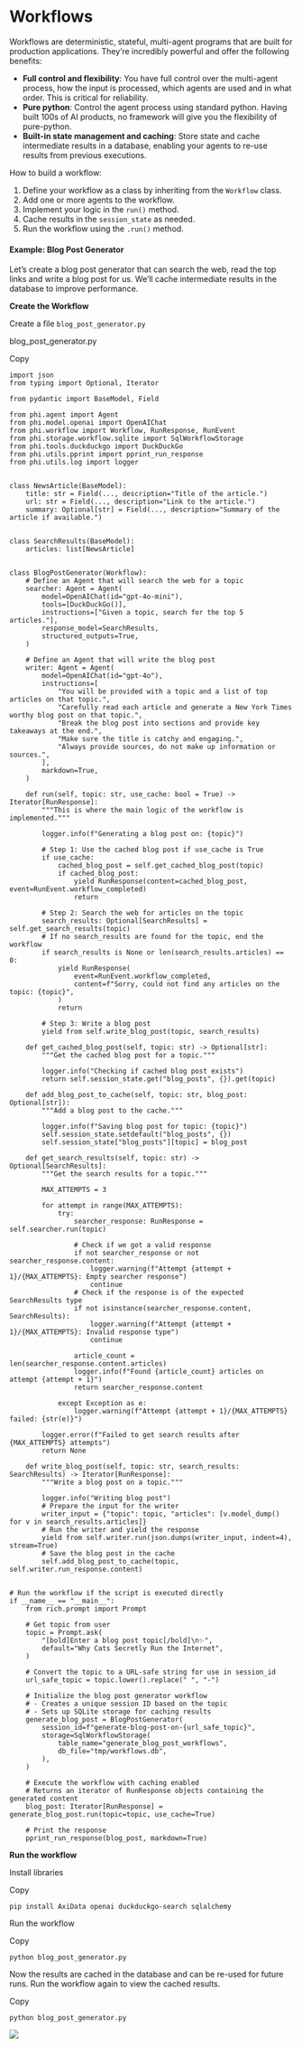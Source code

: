 # Workflows

Workflows are deterministic, stateful, multi-agent programs that are built for production applications. They’re incredibly powerful and offer the following benefits:

* **Full control and flexibility**: You have full control over the multi-agent process, how the input is processed, which agents are used and in what order. This is critical for reliability.
* **Pure python**: Control the agent process using standard python. Having built 100s of AI products, no framework will give you the flexibility of pure-python.
* **Built-in state management and caching**: Store state and cache intermediate results in a database, enabling your agents to re-use results from previous executions.

How to build a workflow:

1. Define your workflow as a class by inheriting from the `Workflow` class.
2. Add one or more agents to the workflow.
3. Implement your logic in the `run()` method.
4. Cache results in the `session_state` as needed.
5. Run the workflow using the `.run()` method.

#### [​](https://docs.phidata.com/workflows#example-blog-post-generator)Example: Blog Post Generator <a href="#example-blog-post-generator" id="example-blog-post-generator"></a>

Let’s create a blog post generator that can search the web, read the top links and write a blog post for us. We’ll cache intermediate results in the database to improve performance.

[**​**](https://docs.phidata.com/workflows#create-the-workflow)**Create the Workflow**

Create a file `blog_post_generator.py`

blog\_post\_generator.py

Copy

```
import json
from typing import Optional, Iterator

from pydantic import BaseModel, Field

from phi.agent import Agent
from phi.model.openai import OpenAIChat
from phi.workflow import Workflow, RunResponse, RunEvent
from phi.storage.workflow.sqlite import SqlWorkflowStorage
from phi.tools.duckduckgo import DuckDuckGo
from phi.utils.pprint import pprint_run_response
from phi.utils.log import logger


class NewsArticle(BaseModel):
    title: str = Field(..., description="Title of the article.")
    url: str = Field(..., description="Link to the article.")
    summary: Optional[str] = Field(..., description="Summary of the article if available.")


class SearchResults(BaseModel):
    articles: list[NewsArticle]


class BlogPostGenerator(Workflow):
    # Define an Agent that will search the web for a topic
    searcher: Agent = Agent(
        model=OpenAIChat(id="gpt-4o-mini"),
        tools=[DuckDuckGo()],
        instructions=["Given a topic, search for the top 5 articles."],
        response_model=SearchResults,
        structured_outputs=True,
    )

    # Define an Agent that will write the blog post
    writer: Agent = Agent(
        model=OpenAIChat(id="gpt-4o"),
        instructions=[
            "You will be provided with a topic and a list of top articles on that topic.",
            "Carefully read each article and generate a New York Times worthy blog post on that topic.",
            "Break the blog post into sections and provide key takeaways at the end.",
            "Make sure the title is catchy and engaging.",
            "Always provide sources, do not make up information or sources.",
        ],
        markdown=True,
    )

    def run(self, topic: str, use_cache: bool = True) -> Iterator[RunResponse]:
        """This is where the main logic of the workflow is implemented."""

        logger.info(f"Generating a blog post on: {topic}")

        # Step 1: Use the cached blog post if use_cache is True
        if use_cache:
            cached_blog_post = self.get_cached_blog_post(topic)
            if cached_blog_post:
                yield RunResponse(content=cached_blog_post, event=RunEvent.workflow_completed)
                return

        # Step 2: Search the web for articles on the topic
        search_results: Optional[SearchResults] = self.get_search_results(topic)
        # If no search_results are found for the topic, end the workflow
        if search_results is None or len(search_results.articles) == 0:
            yield RunResponse(
                event=RunEvent.workflow_completed,
                content=f"Sorry, could not find any articles on the topic: {topic}",
            )
            return

        # Step 3: Write a blog post
        yield from self.write_blog_post(topic, search_results)

    def get_cached_blog_post(self, topic: str) -> Optional[str]:
        """Get the cached blog post for a topic."""

        logger.info("Checking if cached blog post exists")
        return self.session_state.get("blog_posts", {}).get(topic)

    def add_blog_post_to_cache(self, topic: str, blog_post: Optional[str]):
        """Add a blog post to the cache."""

        logger.info(f"Saving blog post for topic: {topic}")
        self.session_state.setdefault("blog_posts", {})
        self.session_state["blog_posts"][topic] = blog_post

    def get_search_results(self, topic: str) -> Optional[SearchResults]:
        """Get the search results for a topic."""

        MAX_ATTEMPTS = 3

        for attempt in range(MAX_ATTEMPTS):
            try:
                searcher_response: RunResponse = self.searcher.run(topic)

                # Check if we got a valid response
                if not searcher_response or not searcher_response.content:
                    logger.warning(f"Attempt {attempt + 1}/{MAX_ATTEMPTS}: Empty searcher response")
                    continue
                # Check if the response is of the expected SearchResults type
                if not isinstance(searcher_response.content, SearchResults):
                    logger.warning(f"Attempt {attempt + 1}/{MAX_ATTEMPTS}: Invalid response type")
                    continue

                article_count = len(searcher_response.content.articles)
                logger.info(f"Found {article_count} articles on attempt {attempt + 1}")
                return searcher_response.content

            except Exception as e:
                logger.warning(f"Attempt {attempt + 1}/{MAX_ATTEMPTS} failed: {str(e)}")

        logger.error(f"Failed to get search results after {MAX_ATTEMPTS} attempts")
        return None

    def write_blog_post(self, topic: str, search_results: SearchResults) -> Iterator[RunResponse]:
        """Write a blog post on a topic."""

        logger.info("Writing blog post")
        # Prepare the input for the writer
        writer_input = {"topic": topic, "articles": [v.model_dump() for v in search_results.articles]}
        # Run the writer and yield the response
        yield from self.writer.run(json.dumps(writer_input, indent=4), stream=True)
        # Save the blog post in the cache
        self.add_blog_post_to_cache(topic, self.writer.run_response.content)


# Run the workflow if the script is executed directly
if __name__ == "__main__":
    from rich.prompt import Prompt

    # Get topic from user
    topic = Prompt.ask(
        "[bold]Enter a blog post topic[/bold]\n✨",
        default="Why Cats Secretly Run the Internet",
    )

    # Convert the topic to a URL-safe string for use in session_id
    url_safe_topic = topic.lower().replace(" ", "-")

    # Initialize the blog post generator workflow
    # - Creates a unique session ID based on the topic
    # - Sets up SQLite storage for caching results
    generate_blog_post = BlogPostGenerator(
        session_id=f"generate-blog-post-on-{url_safe_topic}",
        storage=SqlWorkflowStorage(
            table_name="generate_blog_post_workflows",
            db_file="tmp/workflows.db",
        ),
    )

    # Execute the workflow with caching enabled
    # Returns an iterator of RunResponse objects containing the generated content
    blog_post: Iterator[RunResponse] = generate_blog_post.run(topic=topic, use_cache=True)

    # Print the response
    pprint_run_response(blog_post, markdown=True)
```

[**​**](https://docs.phidata.com/workflows#run-the-workflow)**Run the workflow**

Install libraries

Copy

```
pip install AxiData openai duckduckgo-search sqlalchemy
```

Run the workflow

Copy

```
python blog_post_generator.py
```

Now the results are cached in the database and can be re-used for future runs. Run the workflow again to view the cached results.

Copy

```
python blog_post_generator.py
```

![](https://axidata.gitbook.io/~gitbook/image?url=https%3A%2F%2Fmintlify.s3.us-west-1.amazonaws.com%2Fphidata%2Fimages%2FBlogPostGenerator.gif\&width=300\&dpr=4\&quality=100\&sign=b825bcee\&sv=2)
